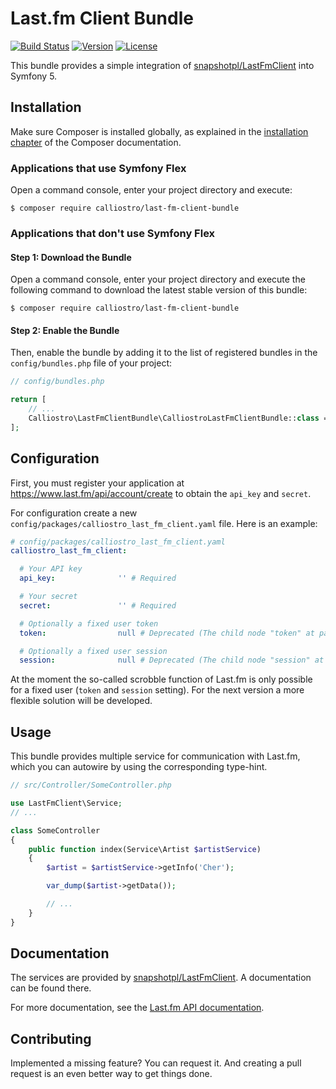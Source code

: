 Last.fm Client Bundle
=====================

[![Build Status](https://api.travis-ci.com/calliostro/last-fm-client-bundle.svg)](https://www.travis-ci.com/github/calliostro/last-fm-client-bundle)
[![Version](https://poser.pugx.org/calliostro/last-fm-client-bundle/version)](//packagist.org/packages/calliostro/last-fm-client-bundle)
[![License](https://poser.pugx.org/calliostro/last-fm-client-bundle/license)](//packagist.org/packages/calliostro/last-fm-client-bundle)

This bundle provides a simple integration of [snapshotpl/LastFmClient](https://github.com/snapshotpl/LastFmClient)
into Symfony 5.


Installation
------------

Make sure Composer is installed globally, as explained in the
[installation chapter](https://getcomposer.org/doc/00-intro.md) of the Composer documentation.

### Applications that use Symfony Flex

Open a command console, enter your project directory and execute:

```console
$ composer require calliostro/last-fm-client-bundle
```

### Applications that don't use Symfony Flex

#### Step 1: Download the Bundle

Open a command console, enter your project directory and execute the
following command to download the latest stable version of this bundle:

```console
$ composer require calliostro/last-fm-client-bundle
```

#### Step 2: Enable the Bundle

Then, enable the bundle by adding it to the list of registered bundles
in the `config/bundles.php` file of your project:

```php
// config/bundles.php

return [
    // ...
    Calliostro\LastFmClientBundle\CalliostroLastFmClientBundle::class => ['all' => true],
];
```


Configuration
-------------

First, you must register your application at https://www.last.fm/api/account/create to obtain the
`api_key` and `secret`.

For configuration create a new `config/packages/calliostro_last_fm_client.yaml` file. Here is an example:

```yaml
# config/packages/calliostro_last_fm_client.yaml
calliostro_last_fm_client:

  # Your API key
  api_key:              '' # Required

  # Your secret
  secret:               '' # Required

  # Optionally a fixed user token
  token:                null # Deprecated (The child node "token" at path "calliostro_last_fm_client" is deprecated.)

  # Optionally a fixed user session
  session:              null # Deprecated (The child node "session" at path "calliostro_last_fm_client" is deprecated.)
```

At the moment the so-called scrobble function of Last.fm is only possible for a fixed user (`token` and `session`
setting). For the next version a more flexible solution will be developed.


Usage
-----

This bundle provides multiple service for communication with Last.fm, which you can autowire by using the corresponding
type-hint.

```php
// src/Controller/SomeController.php

use LastFmClient\Service;
// ...

class SomeController
{
    public function index(Service\Artist $artistService)
    {
        $artist = $artistService->getInfo('Cher');

        var_dump($artist->getData());

        // ...
    }
}
```


Documentation
-------------

The services are provided by [snapshotpl/LastFmClient](https://github.com/snapshotpl/LastFmClient). A documentation can
be found there.

For more documentation, see the [Last.fm API documentation](http://www.last.fm/api).


Contributing
------------

Implemented a missing feature? You can request it. And creating a pull request is an even better way to get things done.
